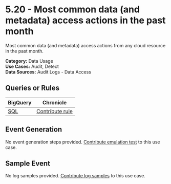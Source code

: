 # 5.20 - Most common data (and metadata) access actions in the past month
Most common data (and metadata) access actions from any cloud resource in the past month.


**Category:** Data Usage
</br>
**Use Cases:** Audit, Detect
</br>
**Data Sources:** Audit Logs - Data Access
</br>

## Queries or Rules
BigQuery | Chronicle |
--- | --- |
[SQL](../../sql/5_20_top_data_access_actions.sql) | [Contribute rule](../../CONTRIBUTING.md)

## Event Generation
No event generation steps provided. [Contribute emulation test](../../CONTRIBUTING.md) to this use case.

## Sample Event
No log samples provided. [Contribute log samples](../../CONTRIBUTING.md) to this use case.

